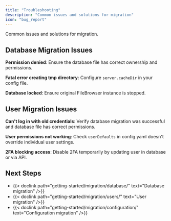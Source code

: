 ```yaml
---
title: "Troubleshooting"
description: "Common issues and solutions for migration"
icon: "bug_report"
---
```


Common issues and solutions for migration.

## Database Migration Issues

**Permission denied**: Ensure the database file has correct ownership and permissions.

**Fatal error creating tmp directory**: Configure `server.cacheDir` in your config file.

**Database locked**: Ensure original FileBrowser instance is stopped.

## User Migration Issues

**Can't log in with old credentials**: Verify database migration was successful and database file has correct permissions.

**User permissions not working**: Check `userDefaults` in config.yaml doesn't override individual user settings.

**2FA blocking access**: Disable 2FA temporarily by updating user in database or via API.

## Next Steps

- {{< doclink path="getting-started/migration/database/" text="Database migration" />}}
- {{< doclink path="getting-started/migration/users/" text="User migration" />}}
- {{< doclink path="getting-started/migration/configuration/" text="Configuration migration" />}}